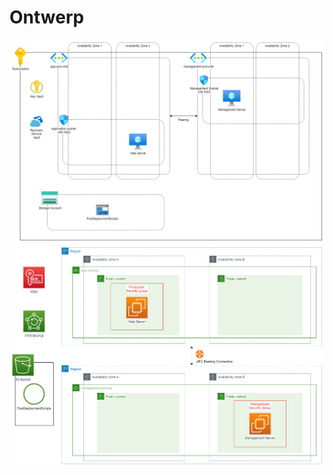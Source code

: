 # Ontwerp

![schets 1](../../00_includes/1000_finalproject_schets1.png)    
![schets 2](../../00_includes/1000_finalproject_schets2.png)